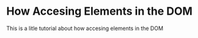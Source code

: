 # How Accesing Elements in the DOM

This is a litle tutorial about how accesing elements in the DOM
